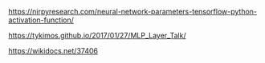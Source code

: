 

https://nirpyresearch.com/neural-network-parameters-tensorflow-python-activation-function/

https://tykimos.github.io/2017/01/27/MLP_Layer_Talk/

https://wikidocs.net/37406
